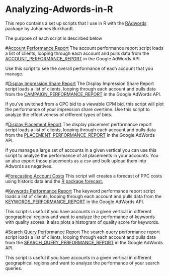 # Analyzing-Adwords-in-R

This repo contains a set up scripts that I use in R with the <a href="https://github.com/jburkhardt/RAdwords">RAdwords</a> package by Johannes Burkhardt.

The purpose of each script is descirbed below

#<a href="https://github.com/chipoglesby/Analyzing-Adwords-in-R/blob/master/account_performance_report.R">Account Performance Report</a>
The account performance report script loads a list of clients, looping through each account and pulls data from the <a href="https://developers.google.com/adwords/api/docs/appendix/reports/account-performance-report">ACCOUNT_PERFORMANCE_REPORT</a> in the Google AdWords API.
<p> Use this script to see the overall performance of each account that you manage.

#<a href="https://github.com/chipoglesby/Analyzing-Adwords-in-R/blob/master/content_impression_share_by_date.R">Display Impression Share Report</a>
The Display Impression Share Report script loads a list of clients, looping through each account and pulls data from the <a href="https://developers.google.com/adwords/api/docs/appendix/reports/campaign-performance-report">CAMPAIGN_PERFORMANCE_REPORT</a> in the Google AdWords API. 
<p>If you've switched from a CPC bid to a viewable CPM bid, this script will plot the performance of your impression share overtime. Use this script to analyze the effectiveness of different types of bids.

#<a href="https://github.com/chipoglesby/Analyzing-Adwords-in-R/blob/master/display%20placement%20report.R">Display Placement Report</a>
The display placement performance report script loads a list of clients, looping through each account and pulls data from the <a href="https://developers.google.com/adwords/api/docs/appendix/reports/placement-performance-report">PLACEMENT_PERFORMANCE_REPORT</a> in the Google AdWords API.
<p>If you manage a large set of accounts in a given vertical you can use this script to analyze the performance of all placements in your accounts. You an also export those placements as a csv and bulk upload them into Adwords as negatives.

#<a href="https://github.com/chipoglesby/Analyzing-Adwords-in-R/blob/master/forecasting%20costs.R">Forecasting Account Costs</a>
This script will creates a forecast of PPC costs using historic data and the <a href="http://cran.r-project.org/web/packages/forecast/index.html">R package forecast.</a>

#<a href="https://github.com/chipoglesby/Analyzing-Adwords-in-R/blob/master/keywords_with_qs_30days.R">Keywords Performance Report</a>
The keyword performance report script loads a list of clients, looping through each account and pulls data from the <a href="https://developers.google.com/adwords/api/docs/appendix/reports/keywords-performance-report">KEYWORDS_PERFORMANCE_REPORT</a> in the Google AdWords API.
<p>This script is useful if you have accounts in a given vertical in different geographical regions and want to analyze the performance of keywords with quality scores. It also plots a histogram of quality score for keywords.

#<a href="https://github.com/chipoglesby/Analyzing-Adwords-in-R/blob/master/search_query_performance.R">Search Query Performance Report</a>
The search query performance report script loads a list of clients, looping through each account and pulls data from the <a href="https://developers.google.com/adwords/api/docs/appendix/reports/search-qery-performance-report">SEARCH_QUERY_PERFORMANCE_REPORT</a> in the Google AdWords API.
<p>This script is useful if you have accounts in a given vertical in different geographical regions and want to analyze the performance of your search queries.
